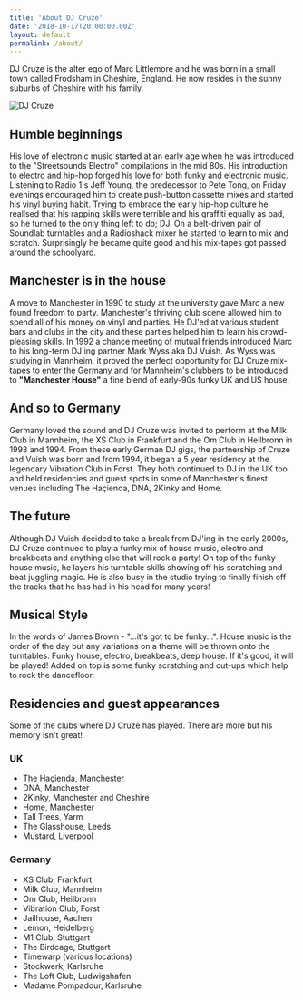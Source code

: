 ```yaml
---
title: 'About DJ Cruze'
date: '2018-10-17T20:00:00.00Z'
layout: default
permalink: /about/
---
```


DJ Cruze is the alter ego of Marc Littlemore and he was born in a small town called Frodsham in Cheshire, England. He now resides in the sunny suburbs of Cheshire with his family.

![DJ Cruze](/images/dj-cruze-graffiti-small.jpg)

## Humble beginnings

His love of electronic music started at an early age when he was introduced to the "Streetsounds Electro" compilations in the mid 80s. His introduction to electro and hip-hop forged his love for both funky and electronic music. Listening to Radio 1's Jeff Young, the predecessor to Pete Tong, on Friday evenings encouraged him to create push-button cassette mixes and started his vinyl buying habit. Trying to embrace the early hip-hop culture he realised that his rapping skills were terrible and his graffiti equally as bad, so he turned to the only thing left to do; DJ. On a belt-driven pair of Soundlab turntables and a Radioshack mixer he started to learn to mix and scratch. Surprisingly he became quite good and his mix-tapes got passed around the schoolyard.

## Manchester is in the house

A move to Manchester in 1990 to study at the university gave Marc a new found freedom to party. Manchester's thriving club scene allowed him to spend all of his money on vinyl and parties. He DJ'ed at various student bars and clubs in the city and these parties helped him to learn his crowd-pleasing skills. In 1992 a chance meeting of mutual friends introduced Marc to his long-term DJ'ing partner Mark Wyss aka DJ Vuish. As Wyss was studying in Mannheim, it proved the perfect opportunity for DJ Cruze mix-tapes to enter the Germany and for Mannheim's clubbers to be introduced to **"Manchester House"** a fine blend of early-90s funky UK and US house.

## And so to Germany

Germany loved the sound and DJ Cruze was invited to perform at the Milk Club in Mannheim, the XS Club in Frankfurt and the Om Club in Heilbronn in 1993 and 1994. From these early German DJ gigs, the partnership of Cruze and Vuish was born and from 1994, it began a 5 year residency at the legendary Vibration Club in Forst. They both continued to DJ in the UK too and held residencies and guest spots in some of Manchester's finest venues including The Haçienda, DNA, 2Kinky and Home.

## The future

Although DJ Vuish decided to take a break from DJ'ing in the early 2000s, DJ Cruze continued to play a funky mix of house music, electro and breakbeats and anything else that will rock a party! On top of the funky house music, he layers his turntable skills showing off his scratching and beat juggling magic. He is also busy in the studio trying to finally finish off the tracks that he has had in his head for many years!

## Musical Style

In the words of James Brown - "...it's got to be funky...". House music is the order of the day but any variations on a theme will be thrown onto the turntables. Funky house, electro, breakbeats, deep house. If it's good, it will be played! Added on top is some funky scratching and cut-ups which help to rock the dancefloor.

## Residencies and guest appearances

Some of the clubs where DJ Cruze has played. There are more but his memory isn't great!

### UK

- The Haçienda, Manchester
- DNA, Manchester
- 2Kinky, Manchester and Cheshire
- Home, Manchester
- Tall Trees, Yarm
- The Glasshouse, Leeds
- Mustard, Liverpool

### Germany

- XS Club, Frankfurt
- Milk Club, Mannheim
- Om Club, Heilbronn
- Vibration Club, Forst
- Jailhouse, Aachen
- Lemon, Heidelberg
- M1 Club, Stuttgart
- The Birdcage, Stuttgart
- Timewarp (various locations)
- Stockwerk, Karlsruhe
- The Loft Club, Ludwigshafen
- Madame Pompadour, Karlsruhe
